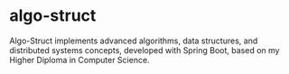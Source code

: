# algo-struct
Algo-Struct implements advanced algorithms, data structures, and distributed systems concepts, developed with Spring Boot, based on my Higher Diploma in Computer Science.

